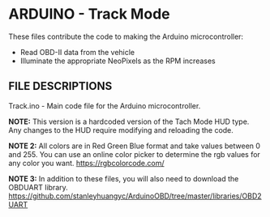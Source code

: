 # ARDUINO - Track Mode

These files contribute the code to making the Arduino microcontroller:

- Read OBD-II data from the vehicle
- Illuminate the appropriate NeoPixels as the RPM increases

## FILE DESCRIPTIONS

Track.ino - Main code file for the Arduino microcontroller.



**NOTE:** This version is a hardcoded version of the Tach Mode HUD type. Any changes to the HUD require modifying and reloading the code.

**NOTE 2:** All colors are in Red Green Blue format and take values between 0 and 255. You can use an online color picker to determine the rgb values for any color you want. https://rgbcolorcode.com/

**NOTE 3:** In addition to these files, you will also need to download the OBDUART library. https://github.com/stanleyhuangyc/ArduinoOBD/tree/master/libraries/OBD2UART
